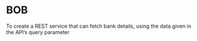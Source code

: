 # BOB
To create a REST service that can fetch bank details, using the data given in the API’s query parameter
